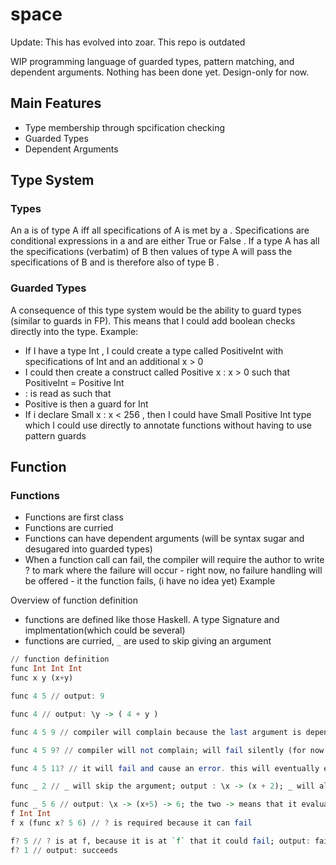 # space

Update: This has evolved into zoar. This repo is outdated

WIP programming language of guarded types, pattern matching, and dependent arguments. Nothing has been done yet. Design-only for now.


## Main Features

- Type membership through spcification checking
- Guarded Types
- Dependent Arguments

## Type System

### Types

An a is of type A iff all specifications of A is met by a .
Specifications are conditional expressions in a and are either True or False .
If a type A has all the specifications (verbatim) of B then values of type A will pass the specifications of B and is therefore also of type B .

### Guarded Types

A consequence of this type system would be the ability to guard types (similar to guards in FP). This means that I could add boolean checks directly into the type.
Example:

- If I have a type Int , I could create a type called PositiveInt with specifications of Int and an additional x > 0
- I could then create a construct called Positive x : x > 0 such that PositiveInt = Positive Int
- : is read as such that
- Positive is then a guard for Int
- If i declare Small x : x < 256 , then I could have Small Positive Int type which I could use directly to annotate functions without having to use pattern guards

## Function

### Functions

- Functions are first class
- Functions are curried
- Functions can have dependent arguments (will be syntax sugar and desugared into guarded types)
- When a function call can fail, the compiler will require the author to write ? to mark where the failure will occur - right now, no failure handling will be offered - it the function fails, (i have no idea yet)
  Example

Overview of function definition

- functions are defined like those Haskell. A type Signature and implmentation(which could be several)
- functions are curried, `_` are used to skip giving an argument

```haskell
// function definition
func Int Int Int
func x y (x+y)

func 4 5 // output: 9

func 4 // output: \y -> ( 4 + y )

func 4 5 9 // compiler will complain because the last argument is dependent on the first two arguments

func 4 5 9? // compiler will not complain; will fail silently (for now. Will think about failure handling in the future)

func 4 5 11? // it will fail and cause an error. this will eventually evolve as the main way of doing tests

func _ 2 // _ will skip the argument; output : \x -> (x + 2); _ will also act as a way to do partial application (together with currying)

func _ 5 6 // output: \x -> (x+5) -> 6; the two -> means that it evaluate both (x+5) and 6, and they have to be equal. If not, the resulting function fails
f Int Int
f x (func x? 5 6) // ? is required because it can fail

f? 5 // ? is at f, because it is at `f` that it could fail; output: fails
f? 1 // output: succeeds
```
